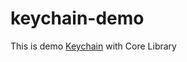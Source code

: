 # keychain-demo

This is demo [Keychain](https://developer.apple.com/documentation/security/keychain_services) with Core Library
